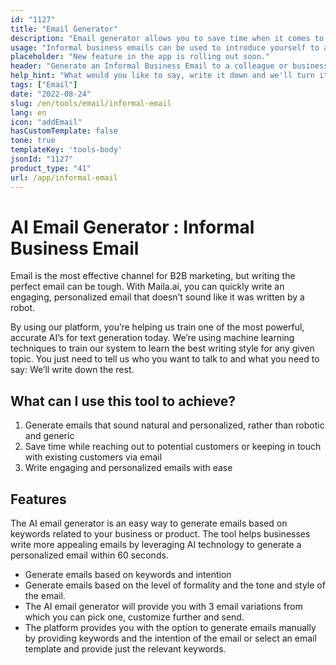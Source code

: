 ```yaml
---
id: "1127"
title: "Email Generator"
description: "Email generator allows you to save time when it comes to coming with new email subject lines and email copies, we simply use our highly sophisticated algorithm that uses NLP to replicate a human writing experience. Improve your emails and It helps you save time when writing emails by brainstorming emails ideas"
usage: "Informal business emails can be used to introduce yourself to a new colleague or business partner. They can also be used to build rapport with someone you have already met."
placeholder: "New feature in the app is rolling out soon."
header: "Generate an Informal Business Email to a colleague or business partner."
help_hint: "What would you like to say, write it down and we'll turn it into an Informal Business Email."
tags: ["Email"]
date: "2022-08-24"
slug: /en/tools/email/informal-email
lang: en
icon: "addEmail"
hasCustomTemplate: false
tone: true
templateKey: 'tools-body'
jsonId: "1127"
product_type: "41"
url: /app/informal-email
---
```


# AI Email Generator : Informal Business Email


Email is the most effective channel for B2B marketing, but writing the perfect email can be tough. With Maila.ai, you can quickly write an engaging, personalized email that doesn’t sound like it was written by a robot.

By using our platform, you’re helping us train one of the most powerful, accurate AI’s for text generation today. We’re using machine learning techniques to train our system to learn the best writing style for any given topic. You just need to tell us who you want to talk to and what you need to say: We’ll write down the rest.

## What can I use this tool to achieve?
1. Generate emails that sound natural and personalized, rather than robotic and generic
2. Save time while reaching out to potential customers or keeping in touch with existing customers via email
3. Write engaging and personalized emails with ease

## Features

The AI email generator is an easy way to generate emails based on keywords related to your business or product. The tool helps businesses write more appealing emails by leveraging AI technology to generate a personalized email within 60 seconds.

- Generate emails based on keywords and intention
- Generate emails based on the level of formality and the tone and style of the email.
- The AI email generator will provide you with 3 email variations from which you can pick one, customize further and send.
- The platform provides you with the option to generate emails manually by providing keywords and the intention of the email or select an email template and provide just the relevant keywords.
